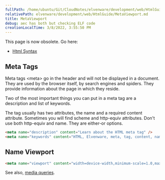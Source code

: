 ```yaml
---
fullPath: /home/ubuntu/Git/CloudNotes/elvenware/development/web/HtmlGuide/MetaViewport.md
relativePath: elvenware/development/web/HtmlGuide/MetaViewport.md
title: MetaViewport
debug: aec has both but checking ELF code
creationLocalTime: 3/8/2022, 3:55:50 PM
---
```


<!-- toc -->
<!-- tocstop -->

This page is now obsolete. Go here:

- [Html Syntax](HtmlSyntax.html#metaTag)

Meta Tags
---------

Meta tags \<meta\> go in the header and will not be displayed in a
document. They are used by the browser itself, by search engines and
spiders. They provide information about the page in which they reside.

Two of the most important things you can put in a meta tag are a
description and list of keywords.

The tag usually has two attributes, the name and a required content
attribute. Sometimes you will find scheme and http-equiv attributes.
Don't use both http-equiv and name. They are either-or options.

```html
<meta name="description" content="Learn about the HTML meta tag" />
<meta name="keywords" content="HTML, Elvenware, meta, tag, content, name" />
```

Name Viewport
-------------

```html
<meta name="viewport" content="width=device-width,minimum-scale=1.0,maximum-scale=1.0" />
```

See also, [media queries](/css-guide/MediaQueries.html).

